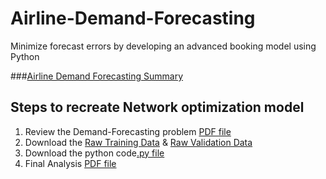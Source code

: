 # Airline-Demand-Forecasting

Minimize forecast errors by developing an advanced booking model using Python

###[Airline Demand Forecasting Summary]()

## Steps to recreate Network optimization model
1. Review the Demand-Forecasting problem [PDF file](https://rawgit.com/analyticswithali/Optimization-programming/master/Network%20Problem.pdf)
2. Download the [Raw Training Data](https://github.com/analyticswithali/Optimization-programming/blob/master/5260_S18_Aiding_Africa_Data.csv) & [Raw Validation Data](https://github.com/analyticswithali/Optimization-programming/blob/master/Network%20optimization%20model%20EDA.Rmd)
3. Download the python code[.py file](https://rawgit.com/analyticswithali/Optimization-programming/master/Network_optimization_model_EDA.html)
5. Final Analysis [PDF file](https://rawgit.com/analyticswithali/Optimization-programming/master/Network%20optimization%20model.pdf)